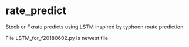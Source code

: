 # rate_predict
Stock or Fxrate predicts using LSTM
inspired by typhoon route prediction

File LSTM_for_f20180602.py is newest file

